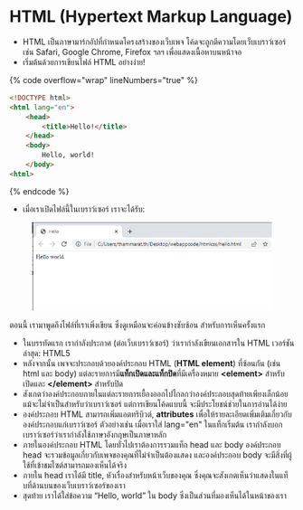 # HTML (Hypertext Markup Language)

* HTML เป็นภาษามาร์กอัปที่กำหนดโครงสร้างของเว็บเพจ โค้ดจะถูกตีความโดยเว็บเบราว์เซอร์ เช่น Safari, Google Chrome, Firefox ฯลฯ เพื่อแสดงเนื้อหาบนหน้าจอ
* เริ่มต้นด้วยการเขียนไฟล์ HTML อย่างง่าย!

{% code overflow="wrap" lineNumbers="true" %}
```html
<!DOCTYPE html>
<html lang="en">
    <head>
        <title>Hello!</title>
    </head>
    <body>
        Hello, world!
    </body>
<html>
```
{% endcode %}

* เมื่อเราเปิดไฟล์นี้ในเบราว์เซอร์ เราจะได้รับ:

<figure><img src="../../.gitbook/assets/image (5) (1).png" alt=""><figcaption></figcaption></figure>

ตอนนี้ เรามาพูดถึงไฟล์ที่เราเพิ่งเขียน ซึ่งดูเหมือนจะค่อนข้างซับซ้อน สำหรับการเห็นครั้งแรก

* ในบรรทัดแรก เรากำลังประกาศ (ต่อเว็บเบราว์เซอร์) ว่าเรากำลังเขียนเอกสารใน HTML เวอร์ชันล่าสุด: HTML5
* หลังจากนั้น เพจจะประกอบด้วยองค์ประกอบ HTML (**HTML element**) ที่ซ้อนกัน (เช่น html และ body) แต่ละรายการมี**แท็กเปิดและแท็กปิด**ที่มีเครื่องหมาย **\<element>** สำหรับเปิดและ  **\</element>** สำหรับปิด
* สังเกตว่าองค์ประกอบภายในแต่ละรายการเยื้องออกไปไกลกว่าองค์ประกอบสุดท้ายเพียงเล็กน้อย แม้จะไม่จำเป็นสำหรับว่าเบราว์เซอร์ แต่การเขียนโค้ดแบบนี้ จะมีประโยชน์ช่วยในการอ่านได้ง่าย
* องค์ประกอบ HTML สามารถเพิ่มแอตทริบิวต์, **attributes** เพื่อให้รายละเอียดเพิ่มเติมเกี่ยวกับองค์ประกอบแก่เบราว์เซอร์ ตัวอย่างเช่น เมื่อเราใส่ lang="en" ในแท็กเริ่มต้น เรากำลังบอกเบราว์เซอร์ว่าเรากำลังใช้ภาษาอังกฤษเป็นภาษาหลัก
* ภายในองค์ประกอบ HTML โดยทั่วไปเราต้องการรวมแท็ก head และ body องค์ประกอบ head จะรวมข้อมูลเกี่ยวกับเพจของคุณที่ไม่จำเป็นต้องแสดง และองค์ประกอบ body จะมีสิ่งที่ผู้ใช้ที่เข้าชมไซต์สามารถมองเห็นได้จริง&#x20;
* ภายใน head เราได้มี title, หัวเรื่องสำหรับหน้าเว็บของคุณ ซึ่งคุณจะสังเกตเห็นว่าแสดงในแท็บที่ด้านบนของเว็บเบราว์เซอร์ของเรา
* สุดท้าย เราได้ใส่ข้อความ “Hello, world” ใน body ซึ่งเป็นส่วนที่มองเห็นได้ในหน้าของเรา

